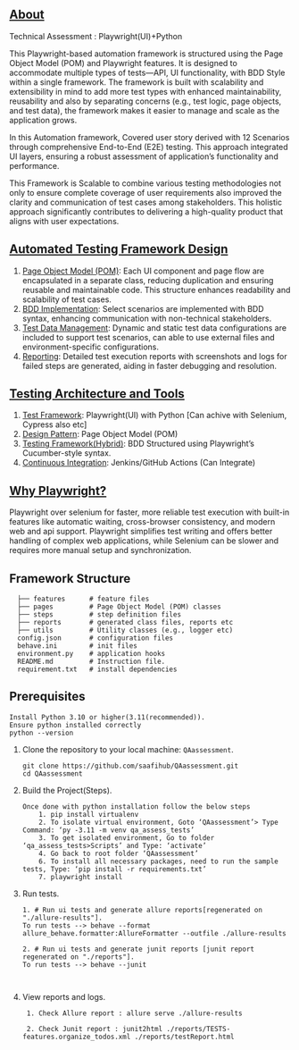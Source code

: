 ## <u>About</u>
Technical Assessment : Playwright(UI)+Python

This Playwright-based automation framework is structured using the Page Object Model (POM) and Playwright features. It is designed to accommodate multiple types of tests—API, UI functionality, with BDD Style within a single framework. The framework is built with scalability and extensibility in mind to add more test types with enhanced maintainability, reusability and also by separating concerns (e.g., test logic, page objects, and test data), the framework makes it easier to manage and scale as the application grows.

In this Automation framework, Covered user story derived with 12 Scenarios through comprehensive End-to-End (E2E) testing. This approach integrated UI layers, ensuring a robust assessment of  application’s functionality and performance. 

This Framework is Scalable to combine various testing methodologies not only to ensure complete coverage of user requirements also improved the clarity and communication of test cases among stakeholders. This holistic approach significantly contributes to delivering a high-quality product that aligns with user expectations.

## <u>Automated Testing Framework Design</u>
1.	<u>Page Object Model (POM)</u>: 
        Each UI component and page flow are encapsulated in a separate class, reducing duplication and ensuring reusable and maintainable code. This structure enhances readability and scalability of test cases.
2.	<u>BDD Implementation</u>: 
         Select scenarios are implemented with BDD syntax, enhancing communication with non-technical stakeholders.
3.	<u>Test Data Management</u>: 
         Dynamic and static test data configurations are included to support test scenarios, can able to use external files and environment-specific configurations.
4.	<u>Reporting</u>: 
         Detailed test execution reports with screenshots and logs for failed steps are generated, aiding in faster debugging and resolution.

## <u>Testing Architecture and Tools</u>
1.	<u>Test Framework</u>: Playwright(UI) with Python [Can achive with Selenium, Cypress also etc]
2.	<u>Design Pattern</u>: Page Object Model (POM)
3.	<u>Testing Framework(Hybrid)</u>: BDD Structured using Playwright’s Cucumber-style syntax.
4.	<u>Continuous Integration</u>: Jenkins/GitHub Actions (Can Integrate)

## <u>Why Playwright?</u>
Playwright over selenium for faster, more reliable test execution with built-in features like automatic waiting, cross-browser consistency, and modern web and api support. Playwright simplifies test writing and offers better handling of complex web applications, while Selenium can be slower and requires more manual setup and synchronization.


## Framework Structure
      ├── features      # feature files
      ├── pages         # Page Object Model (POM) classes
      ├── steps         # step definition files
      ├── reports       # generated class files, reports etc
      ├── utils         # Utility classes (e.g., logger etc)
      config.json       # configuration files
      behave.ini        # init files
      environment.py    # application hooks
      README.md         # Instruction file.
      requirement.txt   # install dependencies
      
   

## Prerequisites
   ```
   Install Python 3.10 or higher(3.11(recommended)).
   Ensure python installed correctly
   python --version
   ```
1. Clone the repository to your local machine:  `QAassessment`.

   ```
   git clone https://github.com/saafihub/QAassessment.git
   cd QAassessment
   ```
2. Build the Project(Steps).
   ```
   Once done with python installation follow the below steps
       1. pip install virtualenv
       2. To isolate virtual environment, Goto ‘QAassessment’> Type Command: ‘py -3.11 -m venv qa_assess_tests’
       3. To get isolated environment, Go to folder ‘qa_assess_tests>Scripts’ and Type: ‘activate’
       4. Go back to root folder ‘QAassessment’
       6. To install all necessary packages, need to run the sample tests, Type: ‘pip install -r requirements.txt’
       7. playwright install
   ```
   
5. Run tests.

   ```
   1. # Run ui tests and generate allure reports[regenerated on "./allure-results"].
   To run tests --> behave --format allure_behave.formatter:AllureFormatter --outfile ./allure-results
   
   2. # Run ui tests and generate junit reports [junit report regenerated on "./reports"].
   To run tests --> behave --junit
 
 
   ```
6. View reports and logs.
   ```
    1. Check Allure report : allure serve ./allure-results
   
    2. Check Junit report : junit2html ./reports/TESTS-features.organize_todos.xml ./reports/testReport.html

    ```
